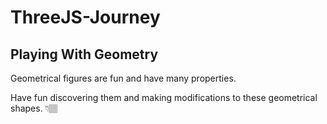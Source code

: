 # ThreeJS-Journey

## Playing With Geometry

Geometrical figures are fun and have many properties. 

Have fun discovering them and making modifications to these geometrical shapes. 👇🏽

